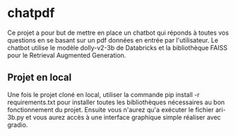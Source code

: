 # chatpdf
Ce projet a pour but de mettre en place un chatbot qui réponds à toutes vos questions en se basant sur un pdf données en entrée par l'utilisateur. Le chatbot utilise le modèle dolly-v2-3b de Databricks et la bibliothèque FAISS pour le Retrieval Augmented Generation.

## Projet en local
Une fois le projet cloné en local, utiliser la commande pip install  -r requirements.txt pour installer toutes les bibliothèques nécessaires au bon fonctionnement du projet.
Ensuite vous n'aurez qu'a exécuter le fichier ari-3b.py et vous aurez accès à une interface graphique simple réaliser avec gradio.
